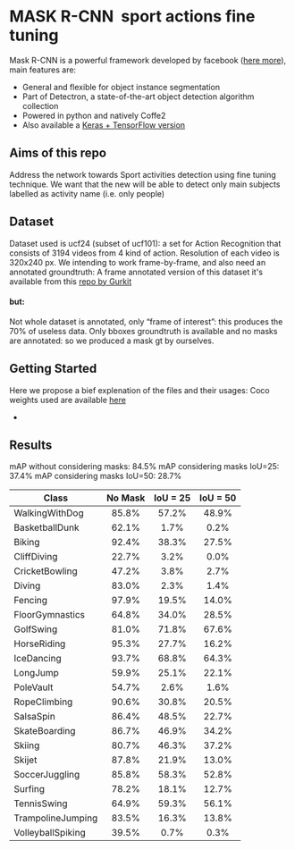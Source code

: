 # MASK R-CNN  sport actions fine tuning

Mask R-CNN is a powerful framework developed by facebook ([here more](https://arxiv.org/abs/1703.06870)), main features are:
- General and flexible for object instance segmentation 
- Part of Detectron, a state-of-the-art object detection algorithm collection
- Powered in python and natively Coffe2 
- Also available a [Keras + TensorFlow version](https://github.com/matterport/Mask_RCNN)

## Aims of this repo

Address the network towards Sport activities detection using fine tuning technique.
We want that the new will be able to detect only main subjects labelled as activity name (i.e. only people)

[logo]: https://github.com/adam-p/markdown-here/raw/master/src/common/images/aims.png "Logo Title Text 2"

## Dataset

Dataset used is ucf24 (subset of ucf101): a set for Action Recognition that consists of 3194 videos from 4 kind of action. Resolution of each video is 320x240 px.
We intending to work frame-by-frame, and also need an annotated groundtruth:
A frame annotated version of this dataset it's available from this [repo by Gurkit](https://github.com/gurkirt/realtime-action-detection)
#### but:
Not whole dataset is annotated, only “frame of interest”: this produces the 70% of useless data.
Only bboxes groundtruth is available and no masks are annotated: so we produced a mask gt by ourselves.

[logo]: https://github.com/barloccia/MASK-CNN-for-actions-recognition-/blob/master/images/aims.png "Aims"


## Getting Started
Here we propose a bief explenation of the files and their usages:
Coco weights used are available [here](https://arxiv.org/abs/1703.06870)

- 


## Results
mAP without considering masks:  84.5%
mAP considering masks IoU=25: 37.4%
mAP considering masks IoU=50:  28.7%

| Class        | No Mask           | IoU = 25  | IoU = 50  |
| ------------ |:-----------------:| :--------:| :--------:|
| WalkingWithDog	| 85.8% | 57.2% | 48.9% |
| BasketballDunk	| 62.1% | 1.7% | 0.2% |
| Biking	| 92.4% | 38.3% | 27.5% |
| CliffDiving	| 22.7% | 3.2% | 0.0% |
| CricketBowling	| 47.2% | 3.8% | 2.7% |
| Diving	| 83.0% | 2.3% | 1.4% |
| Fencing	| 97.9% | 19.5% | 14.0% |
| FloorGymnastics	| 64.8% | 34.0% | 28.5% |
| GolfSwing	| 81.0% | 71.8% | 67.6% |
| HorseRiding	| 95.3% | 27.7% | 16.2% |
| IceDancing	| 93.7% | 68.8% | 64.3% |
| LongJump	| 59.9% | 25.1% | 22.1% |
| PoleVault	| 54.7% | 2.6% | 1.6% |
| RopeClimbing	| 90.6% | 30.8% | 20.5% |
| SalsaSpin	| 86.4% | 48.5% | 22.7% |
| SkateBoarding	| 86.7% | 46.9% | 34.2% |
| Skiing	| 80.7% | 46.3% | 37.2% |
| Skijet	| 87.8% | 21.9% | 13.0% |
| SoccerJuggling	| 85.8% | 58.3% | 52.8% |
| Surfing	| 78.2% | 18.1% | 12.7% |
| TennisSwing	| 64.9% | 59.3% | 56.1% |
| TrampolineJumping	| 83.5% | 16.3% | 13.8% |
| VolleyballSpiking	| 39.5% | 0.7% | 0.3% |